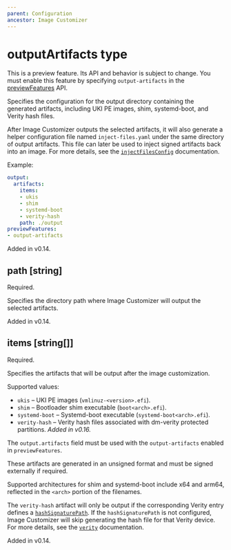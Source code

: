 ```yaml
---
parent: Configuration
ancestor: Image Customizer
---
```


# outputArtifacts type

This is a preview feature.
Its API and behavior is subject to change.
You must enable this feature by specifying `output-artifacts` in the
[previewFeatures](./config.md#previewfeatures-string) API.

Specifies the configuration for the output directory containing the generated
artifacts, including UKI PE images, shim, systemd-boot, and Verity hash files.

After Image Customizer outputs the selected artifacts, it will also generate a helper
configuration file named `inject-files.yaml` under the same directory of output
artifacts. This file can later be used to inject signed artifacts back into an
image. For more details, see the [`injectFilesConfig`](./injectFilesConfig.md)
documentation.

Example:

```yaml
output:
  artifacts:
    items: 
    - ukis
    - shim
    - systemd-boot
    - verity-hash
    path: ./output
previewFeatures:
- output-artifacts
```

Added in v0.14.

## path [string]

Required.

Specifies the directory path where Image Customizer will output the selected artifacts.

Added in v0.14.

## items [string[]]

Required.

Specifies the artifacts that will be output after the image customization.

Supported values:

- `ukis` – UKI PE images (`vmlinuz-<version>.efi`).
- `shim` – Bootloader shim executable (`boot<arch>.efi`).
- `systemd-boot` – Systemd-boot executable (`systemd-boot<arch>.efi`).
- `verity-hash` – Verity hash files associated with dm-verity protected partitions.
  *Added in v0.16.*

The `output.artifacts` field must be used with the `output-artifacts` enabled in `previewFeatures`.

These artifacts are generated in an unsigned format and must be signed externally if required.

Supported architectures for shim and systemd-boot include x64 and arm64,
reflected in the `<arch>` portion of the filenames.

The `verity-hash` artifact will only be output if the corresponding Verity entry
defines a [`hashSignaturePath`](./verity.md#hashsignaturepath-string). If the
`hashSignaturePath` is not configured, Image Customizer will skip generating the
hash file for that Verity device. For more details, see the
[`verity`](./verity.md) documentation.

Added in v0.14.
